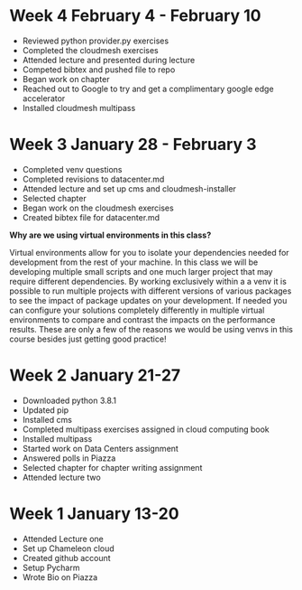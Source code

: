 # Week 4 February 4 - February 10

* Reviewed python provider.py exercises
* Completed the cloudmesh exercises
* Attended lecture and presented during lecture
* Competed bibtex and pushed file to repo
* Began work on chapter
* Reached out to Google to try and get a complimentary google edge accelerator 
* Installed cloudmesh multipass

# Week 3 January 28 - February 3

* Completed venv questions
* Completed revisions to datacenter.md 
* Attended lecture and set up cms and cloudmesh-installer
* Selected chapter 
* Began work on the cloudmesh exercises
* Created bibtex file for datacenter.md

**Why are we using virtual environments in this class?**

Virtual environments allow for you to isolate your dependencies needed for development from the rest of your machine.
In this class we will be developing multiple small scripts and one much larger project that may require different dependencies.
By working exclusively within a a venv it is possible to run multiple projects with different versions of various packages
to see the impact of package updates on your development. If needed you can configure your solutions completely differently
in multiple virtual environments to compare and contrast the impacts on the performance results. These are only a few of
the reasons we would be using venvs in this course besides just getting good practice!

# Week 2 January 21-27

* Downloaded python 3.8.1
* Updated pip
* Installed cms
* Completed multipass exercises assigned in cloud computing book
* Installed multipass
* Started work on Data Centers assignment 
* Answered polls in Piazza
* Selected chapter for chapter writing assignment
* Attended lecture two  

# Week 1 January 13-20

* Attended Lecture one
* Set up Chameleon cloud
* Created github account
* Setup Pycharm
* Wrote Bio on Piazza
